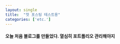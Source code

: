 ```yaml
---
layout: single
title:  "첫 포스팅 테스트용"
categories: ['etc.']
---
```


#### 오늘 처음 블로그를 만들었다. 열심히 포트폴리오 관리해야지
